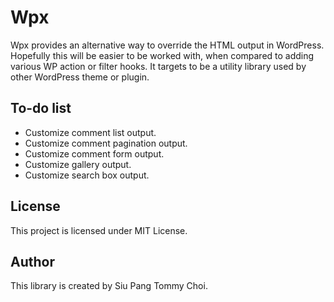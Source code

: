 # Wpx
Wpx provides an alternative way to override the HTML output in WordPress. Hopefully this will be easier to be worked with, when compared to adding various WP action or filter hooks. It targets to be a utility library used by other WordPress theme or plugin.

## To-do list
- Customize comment list output.
- Customize comment pagination output.
- Customize comment form output.
- Customize gallery output.
- Customize search box output.

## License
This project is licensed under MIT License.

## Author
This library is created by Siu Pang Tommy Choi.